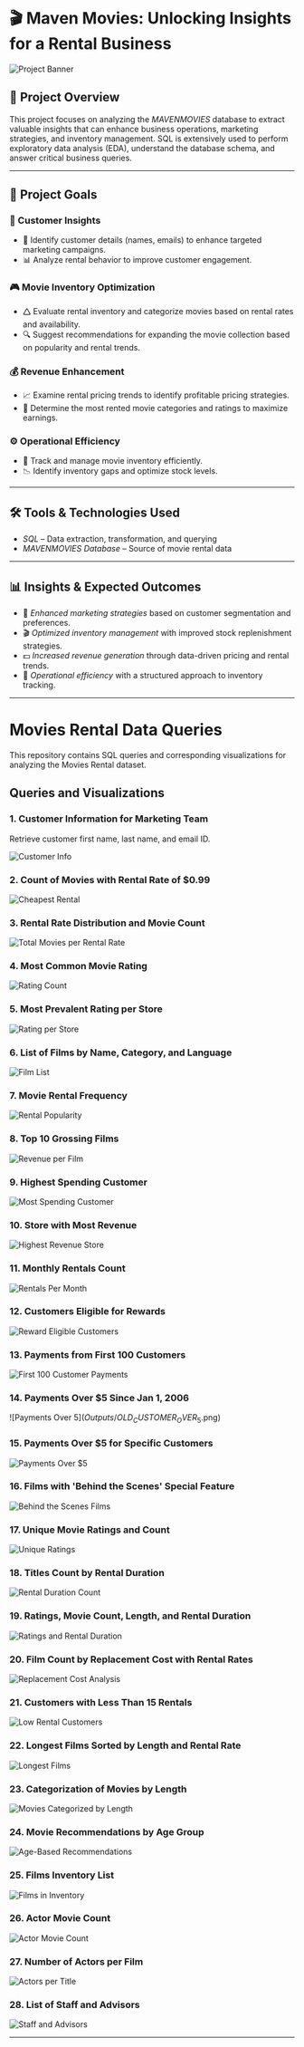 # 🎬 Maven Movies: Unlocking Insights for a Rental Business

![Project Banner](Outputs/9unxcagk3vn61.webp)

## 📌 Project Overview
This project focuses on analyzing the *MAVENMOVIES* database to extract valuable insights that can enhance business operations, marketing strategies, and inventory management. SQL is extensively used to perform exploratory data analysis (EDA), understand the database schema, and answer critical business queries.


---

## 🎯 Project Goals

### 🛒 Customer Insights

- 📌 Identify customer details (names, emails) to enhance targeted marketing campaigns.
- 📊 Analyze rental behavior to improve customer engagement.

### 🎮 Movie Inventory Optimization

- 🛆 Evaluate rental inventory and categorize movies based on rental rates and availability.
- 🔍 Suggest recommendations for expanding the movie collection based on popularity and rental trends.

### 💰 Revenue Enhancement

- 📈 Examine rental pricing trends to identify profitable pricing strategies.
- 🎥 Determine the most rented movie categories and ratings to maximize earnings.

### ⚙️ Operational Efficiency

- 📌 Track and manage movie inventory efficiently.
- 📉 Identify inventory gaps and optimize stock levels.

---

## 🛠️ Tools & Technologies Used
- *SQL* – Data extraction, transformation, and querying
- *MAVENMOVIES Database* – Source of movie rental data

---

## 📊 Insights & Expected Outcomes
- 📢 *Enhanced marketing strategies* based on customer segmentation and preferences.
- 🎬 *Optimized inventory management* with improved stock replenishment strategies.
- 💵 *Increased revenue generation* through data-driven pricing and rental trends.
- 📌 *Operational efficiency* with a structured approach to inventory tracking.

---

# Movies Rental Data Queries

This repository contains SQL queries and corresponding visualizations for analyzing the Movies Rental dataset.

## Queries and Visualizations

### 1. Customer Information for Marketing Team
Retrieve customer first name, last name, and email ID.

![Customer Info](Outputs/EMAIL_ID_LIST.png)

### 2. Count of Movies with Rental Rate of $0.99
![Cheapest Rental](Outputs/CHEAPEST_RENTALS.png)

### 3. Rental Rate Distribution and Movie Count
![Total Movies per Rental Rate](Outputs/TOTAL_NUMBER_OF_MOVIES.png)

### 4. Most Common Movie Rating
![Rating Count](Outputs/RATING_WISE_COUNT.png)

### 5. Most Prevalent Rating per Store
![Rating per Store](Outputs/TOTAL_FILMS.png)

### 6. List of Films by Name, Category, and Language
![Film List](Outputs/CATEGORY_NAME.png)

### 7. Movie Rental Frequency
![Rental Popularity](Outputs/POPULARITY.png)

### 8. Top 10 Grossing Films
![Revenue per Film](Outputs/REVENUE_PER_MOVIE.png)

### 9. Highest Spending Customer
![Most Spending Customer](Outputs/MOST_SPENDING_CUSTOMER.png)

### 10. Store with Most Revenue
![Highest Revenue Store](Outputs/store_with_most_revenue.png)

### 11. Monthly Rentals Count
![Rentals Per Month](Outputs/RENTALS_PER_MONTH.png)

### 12. Customers Eligible for Rewards
![Reward Eligible Customers](Outputs/REWARD_VIA_PHONE.png)

### 13. Payments from First 100 Customers
![First 100 Customer Payments](Outputs/PAYMENT_DETAILS_FIRST_100.png)

### 14. Payments Over $5 Since Jan 1, 2006
![Payments Over $5](Outputs/OLD_CUSTOMER_OVER_5$.png)

### 15. Payments Over $5 for Specific Customers
![Payments Over $5](Outputs/OVER_5_DOLLAR.png)

### 16. Films with 'Behind the Scenes' Special Feature
![Behind the Scenes Films](Outputs/FILMS_WITH_SPECIAL_FEATURES.png)

### 17. Unique Movie Ratings and Count
![Unique Ratings](Outputs/RATINGWISE_MOVIES.png)

### 18. Titles Count by Rental Duration
![Rental Duration Count](Outputs/RENTAL_DURATIONWISE_MOVIES.png)

### 19. Ratings, Movie Count, Length, and Rental Duration
![Ratings and Rental Duration](Outputs/COMPARE_LENGTH.png)

### 20. Film Count by Replacement Cost with Rental Rates
![Replacement Cost Analysis](Outputs/RENTAL_VS_REPLACEMENT.png)

### 21. Customers with Less Than 15 Rentals
![Low Rental Customers](Outputs/NON_LOYAL_CUSTOMERS.png)

### 22. Longest Films Sorted by Length and Rental Rate
![Longest Films](Outputs/longest_length_movies.png)

### 23. Categorization of Movies by Length
![Movies Categorized by Length](Outputs/RENTAL_DURATIONWISE_MOVIES.png)

### 24. Movie Recommendations by Age Group
![Age-Based Recommendations](Outputs/RECOMMENDATION_SYSTEM.png)

### 25. Films Inventory List
![Films in Inventory](Outputs/FILM_INVENTORY.png)

### 26. Actor Movie Count
![Actor Movie Count](Outputs/ACTORS_NUMBER_OF_FILMS.png)

### 27. Number of Actors per Film
![Actors per Title](Outputs/INVESTOR_REQUEST.png)

### 28. List of Staff and Advisors
![Staff and Advisors](Outputs/CONFERENCE_LIST.png)

---
